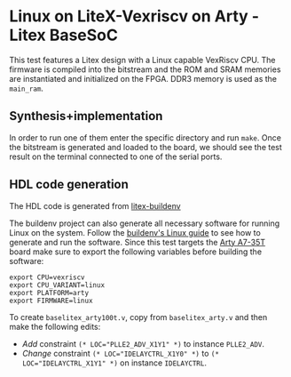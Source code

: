 # Linux on LiteX-Vexriscv on Arty - Litex BaseSoC

This test features a Litex design with a Linux capable VexRiscv CPU.
The firmware is compiled into the bitstream and the ROM and SRAM memories are instantiated and initialized on the FPGA.
DDR3 memory is used as the `main_ram`.

## Synthesis+implementation

In order to run one of them enter the specific directory and run `make`.
Once the bitstream is generated and loaded to the board, we should see the test result on the terminal connected to one of the serial ports.

## HDL code generation

The HDL code is generated from [litex-buildenv](https://github.com/timvideos/litex-buildenv)

The buildenv project can also generate all necessary software for running Linux on the system.
Follow the [buildenv's Linux guide](https://github.com/timvideos/litex-buildenv/wiki/Linux) to see how to generate and run the software.
Since this test targets the [Arty A7-35T](https://store.digilentinc.com/arty-a7-artix-7-fpga-development-board-for-makers-and-hobbyists/) board make sure to export the following variables before building the software:

```
export CPU=vexriscv
export CPU_VARIANT=linux
export PLATFORM=arty
export FIRMWARE=linux
```

To create `baselitex_arty100t.v`, copy from `baselitex_arty.v` and then make the following edits:
* *Add* constraint `(* LOC="PLLE2_ADV_X1Y1" *)` to instance `PLLE2_ADV`.
* *Change* constraint `(* LOC="IDELAYCTRL_X1Y0" *)` to `(* LOC="IDELAYCTRL_X1Y1" *)` on instance `IDELAYCTRL`.
